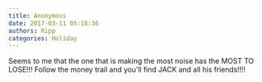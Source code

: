 ```yaml
---
title: Anonymous
date: 2017-03-11 05:18:36
authors: Ripp
categories: Holiday
---
```


 Seems to me that the one that is making the most noise has the MOST TO LOSE!!! Follow the money trail and you'll find JACK and all his friends!!!!